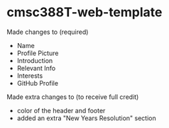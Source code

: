 # cmsc388T-web-template
Made changes to (required)
- Name
- Profile Picture
- Introduction
- Relevant Info
- Interests
- GitHub Profile

Made extra changes to (to receive full credit)
- color of the header and footer
- added an extra "New Years Resolution" section
